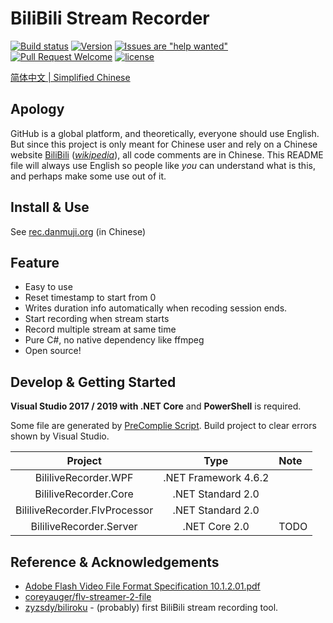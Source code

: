 # BiliBili Stream Recorder

[![Build status](https://ci.appveyor.com/api/projects/status/1n4822yitgtu7ht7?svg=true)](https://ci.appveyor.com/project/Genteure/bililiverecorder)
[![Version](https://img.shields.io/github/tag/Bililive/BililiveRecorder.svg?label=Version)](#)
[![Issues are "help wanted"](https://img.shields.io/github/issues/Bililive/BililiveRecorder/help%20wanted.svg)](https://github.com/Bililive/BililiveRecorder/issues?q=is%3Aissue+is%3Aopen+label%3A%22help+wanted%22)
[![Pull Request Welcome](https://img.shields.io/badge/Pull%20request-welcome-brightgreen.svg)](#)
[![license](https://img.shields.io/github/license/Bililive/BililiveRecorder.svg)](#)

[简体中文 | Simplified Chinese](README_CN.md)

## Apology

GitHub is a global platform, and theoretically, everyone should use English. But since this project is only meant for Chinese user and rely on a Chinese website [BiliBili](https://live.bilibili.com) (_[wikipedia](https://en.wikipedia.org/wiki/Bilibili)_), all code comments are in Chinese. This README file will always use English so people like _you_ can understand what is this, and perhaps make some use out of it.

## Install & Use

See [rec.danmuji.org](https://rec.danmuji.org) (in Chinese)

## Feature

- Easy to use
- Reset timestamp to start from 0
- Writes duration info automatically when recoding session ends.
- Start recording when stream starts
- Record multiple stream at same time
- Pure C#, no native dependency like ffmpeg
- Open source!

## Develop & Getting Started

**Visual Studio 2017 / 2019 with .NET Core** and **PowerShell** is required.

Some file are generated by [PreComplie Script](./CI/patch_buildinfo.ps1). Build project to clear errors shown by Visual Studio.

Project | Type | Note
:---:|:---:|:---
BililiveRecorder.WPF | .NET Framework 4.6.2
BililiveRecorder.Core | .NET Standard 2.0
BililiveRecorder.FlvProcessor | .NET Standard 2.0
BililiveRecorder.Server | .NET Core 2.0 | TODO

## Reference & Acknowledgements

- [Adobe Flash Video File Format Specification 10.1.2.01.pdf](https://www.adobe.com/content/dam/acom/en/devnet/flv/video_file_format_spec_v10_1.pdf)
- [coreyauger/flv-streamer-2-file](https://github.com/coreyauger/flv-streamer-2-file)
- [zyzsdy/biliroku](https://github.com/zyzsdy/biliroku) - (probably) first BiliBili stream recording tool.

